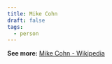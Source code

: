 ```yaml
---
title: Mike Cohn
draft: false
tags:
  - person
---
```

**See more:** [Mike Cohn - Wikipedia](https://en.wikipedia.org/wiki/Mike_Cohn)
